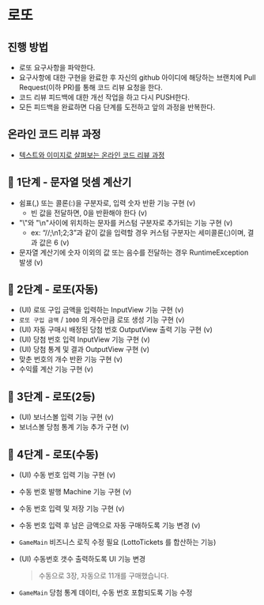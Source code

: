 # 로또

## 진행 방법

* 로또 요구사항을 파악한다.
* 요구사항에 대한 구현을 완료한 후 자신의 github 아이디에 해당하는 브랜치에 Pull Request(이하 PR)를 통해 코드 리뷰 요청을 한다.
* 코드 리뷰 피드백에 대한 개선 작업을 하고 다시 PUSH한다.
* 모든 피드백을 완료하면 다음 단계를 도전하고 앞의 과정을 반복한다.

## 온라인 코드 리뷰 과정

* [텍스트와 이미지로 살펴보는 온라인 코드 리뷰 과정](https://github.com/next-step/nextstep-docs/tree/master/codereview)

## 🚀 1단계 - 문자열 덧셈 계산기

- 쉼표(,) 또는 콜론(:)을 구분자로, 입력 숫자 반환 기능 구현 (v)
    - 빈 값을 전달하면, 0을 반환해야 한다 (v)
- "\\"와 "\n"사이에 위치하는 문자를 커스텀 구분자로 추가되는 기능 구현 (v)
    - ex: “//;\n1;2;3”과 같이 값을 입력할 경우 커스텀 구분자는 세미콜론(;)이며, 결과 값은 6 (v)
- 문자열 계산기에 숫자 이외의 값 또는 음수를 전달하는 경우 RuntimeException 발생 (v)

## 🚀 2단계 - 로또(자동)

- (UI) 로또 구입 금액을 입력하는 InputView 기능 구현 (v)
- `로또 구입 금액` / `1000` 의 개수만큼 로또 생성 기능 구현 (v)
- (UI) 자동 구매시 배정된 당첨 번호 OutputView 출력 기능 구현 (v)
- (UI) 당첨 번호 입력 InputView 기능 구현 (v)
- (UI) 당첨 통계 및 결과 OutputView 구현 (v)
- 맞춘 번호의 개수 반환 기능 구현 (v)
- 수익률 계산 기능 구현 (v)

## 🚀 3단계 - 로또(2등)

- (UI) 보너스볼 입력 기능 구현 (v)
- 보너스볼 당첨 통계 기능 추가 구현 (v)

## 🚀 4단계 - 로또(수동)

- (UI) 수동 번호 입력 기능 구현 (v)
- 수동 번호 발행 Machine 기능 구현 (v)
- 수동 번호 입력 및 저장 기능 구현 (v)
- 수동 번호 입력 후 남은 금액으로 자동 구매하도록 기능 변경 (v)
- `GameMain` 비즈니스 로직 수정 필요 (LottoTickets 를 합산하는 기능)
- (UI) 수동번호 갯수 출력하도록 UI 기능 변경
  > 수동으로 3장, 자동으로 11개를 구매했습니다.

- `GameMain` 당첨 통계 데이터, 수동 번호 포함되도록 기능 수정 

